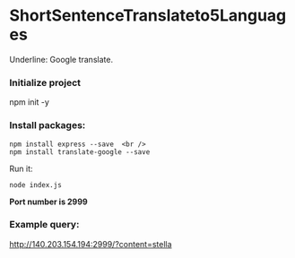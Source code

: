 # ShortSentenceTranslateto5Languages
Underline: Google translate.

### Initialize project
npm init -y

### Install packages:
```
npm install express --save  <br />
npm install translate-google --save
```

Run it: 
```
node index.js
```
**Port number is 2999**

### Example query:
http://140.203.154.194:2999/?content=stella
